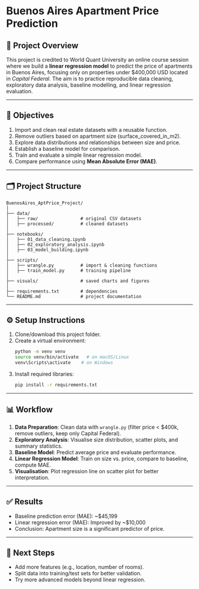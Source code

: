 # Buenos Aires Apartment Price Prediction

## 📌 Project Overview
This project is credited to World Quant University an online course session where we build a **linear regression model** to predict the price of apartments in Buenos Aires, focusing only on properties under $400,000 USD located in *Capital Federal*. 
The aim is to practice reproducible data cleaning, exploratory data analysis, baseline modelling, and linear regression evaluation.

---

## 🎯 Objectives
1. Import and clean real estate datasets with a reusable function.
2. Remove outliers based on apartment size (surface_covered_in_m2).
3. Explore data distributions and relationships between size and price.
4. Establish a baseline model for comparison.
5. Train and evaluate a simple linear regression model.
6. Compare performance using **Mean Absolute Error (MAE)**.

---

## 🗂️ Project Structure
```
BuenosAires_AptPrice_Project/
│
├── data/
│   ├── raw/                # original CSV datasets
│   ├── processed/          # cleaned datasets
│
├── notebooks/
│   ├── 01_data_cleaning.ipynb
│   ├── 02_exploratory_analysis.ipynb
│   ├── 03_model_building.ipynb
│
├── scripts/
│   ├── wrangle.py          # import & cleaning functions
│   ├── train_model.py      # training pipeline
│
├── visuals/                # saved charts and figures
│
├── requirements.txt        # dependencies
└── README.md               # project documentation
```

---

## ⚙️ Setup Instructions
1. Clone/download this project folder.
2. Create a virtual environment:
   ```bash
   python -m venv venv
   source venv/bin/activate   # on macOS/Linux
   venv\Scripts\activate    # on Windows
   ```
3. Install required libraries:
   ```bash
   pip install -r requirements.txt
   ```

---

## 📊 Workflow
1. **Data Preparation**: Clean data with `wrangle.py` (filter price < $400k, remove outliers, keep only Capital Federal).
2. **Exploratory Analysis**: Visualise size distribution, scatter plots, and summary statistics.
3. **Baseline Model**: Predict average price and evaluate performance.
4. **Linear Regression Model**: Train on size vs. price, compare to baseline, compute MAE.
5. **Visualisation**: Plot regression line on scatter plot for better interpretation.

---

## ✅ Results
- Baseline prediction error (MAE): ~\$45,199
- Linear regression error (MAE): Improved by ~\$10,000
- Conclusion: Apartment size is a significant predictor of price.

---

## 🚀 Next Steps
- Add more features (e.g., location, number of rooms).
- Split data into training/test sets for better validation.
- Try more advanced models beyond linear regression.
